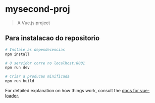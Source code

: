 # mysecond-proj

> A Vue.js project

## Para instalacao do repositorio

``` bash
# Instale as dependecencias
npm install

# O servidor corre no localhost:8001
npm run dev

# Criar a producao minificada
npm run build
```

For detailed explanation on how things work, consult the [docs for vue-loader](http://vuejs.github.io/vue-loader).

